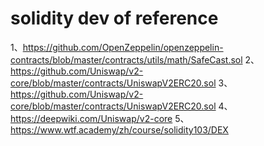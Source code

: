 # solidity dev of reference
1、https://github.com/OpenZeppelin/openzeppelin-contracts/blob/master/contracts/utils/math/SafeCast.sol
2、https://github.com/Uniswap/v2-core/blob/master/contracts/UniswapV2ERC20.sol
3、https://github.com/Uniswap/v2-core/blob/master/contracts/UniswapV2ERC20.sol
4、https://deepwiki.com/Uniswap/v2-core
5、https://www.wtf.academy/zh/course/solidity103/DEX